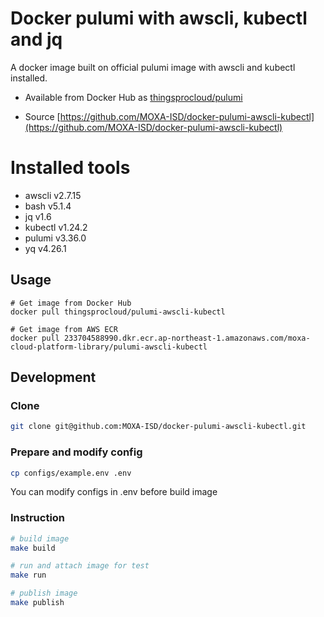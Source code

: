 # Docker pulumi with awscli, kubectl and jq

A docker image built on official pulumi image with awscli and kubectl installed.

- Available from Docker Hub as [thingsprocloud/pulumi](https://hub.docker.com/r/thingsprocloud/pulumi-awscli-kubectl/)

- Source [https://github.com/MOXA-ISD/docker-pulumi-awscli-kubectl](https://github.com/MOXA-ISD/docker-pulumi-awscli-kubectl)

# Installed tools

- awscli v2.7.15
- bash v5.1.4
- jq v1.6
- kubectl v1.24.2
- pulumi v3.36.0
- yq v4.26.1

## Usage

    # Get image from Docker Hub
    docker pull thingsprocloud/pulumi-awscli-kubectl

    # Get image from AWS ECR
    docker pull 233704588990.dkr.ecr.ap-northeast-1.amazonaws.com/moxa-cloud-platform-library/pulumi-awscli-kubectl

## Development

### Clone

```bash
git clone git@github.com:MOXA-ISD/docker-pulumi-awscli-kubectl.git
```

### Prepare and modify config

```bash
cp configs/example.env .env
```

You can modify configs in .env before build image

### Instruction

```bash
# build image
make build

# run and attach image for test
make run

# publish image
make publish
```

